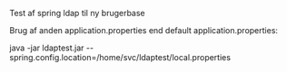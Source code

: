 Test af spring ldap til ny brugerbase

Brug af anden application.properties end default application.properties:

java -jar ldaptest.jar --spring.config.location=/home/svc/ldaptest/local.properties
